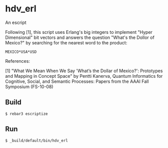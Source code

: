 hdv_erl
=====

An escript

Following [1], this script uses Erlang's big integers to implement "Hyper Dimensional" bit vectors and answers the question "What's the Dollor of Mexico?" by searching for the nearest word to the product:
```
MEXICO*USA*USD
``` 

References:

[1] "What We Mean When We Say 'What’s the Dollar of Mexico?': Prototypes and Mapping in Concept Space" by Pentti Kanerva, Quantum Informatics for Cognitive, Social, and Semantic Processes: Papers from the AAAI Fall Symposium (FS-10-08)

Build
-----

    $ rebar3 escriptize

Run
---

    $ _build/default/bin/hdv_erl
